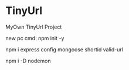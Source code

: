 # TinyUrl
MyOwn TinyUrl Project

new pc
cmd:
  npm init -y

  npm i express config mongoose shortid valid-url
  
  npm i -D nodemon
  
  
